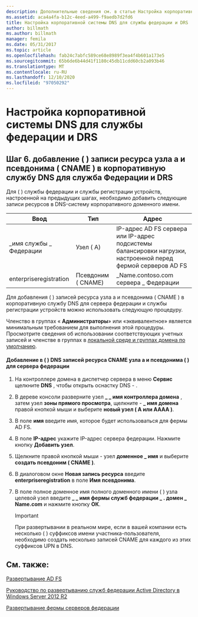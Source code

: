 ```yaml
---
description: Дополнительные сведения см. в статье Настройка корпоративного DNS для служба федерации и DRS.
ms.assetid: aca4a4fa-b12c-4eed-a499-f9aedb7d2fd6
title: Настройка корпоративной системы DNS для службы федерации и DRS
author: billmath
ms.author: billmath
manager: femila
ms.date: 05/31/2017
ms.topic: article
ms.openlocfilehash: fab24c7abfc589ce68e8989f3ea4f4b601a173e5
ms.sourcegitcommit: 65b6de6b44d41f1180c45db11cdd60cb2a093b46
ms.translationtype: MT
ms.contentlocale: ru-RU
ms.lasthandoff: 12/10/2020
ms.locfileid: "97050292"
---
```

# <a name="configure-corporate-dns-for-the-federation-service-and-drs"></a>Настройка корпоративной системы DNS для службы федерации и DRS

## <a name="step-6-add-a-host-a-and-alias-cname-resource-record-to-corporate-dns-for-the-federation-service-and-drs"></a>Шаг 6. добавление \( \) записи ресурса узла a и псевдонима \( CNAME \) в корпоративную службу DNS для служба Федерации и DRS
Для \( \) службы федерации и службы регистрации устройств, настроенной на предыдущих шагах, необходимо добавить следующие записи ресурсов в DNS-систему корпоративного доменного имени.

|Ввод|Тип|Адрес|
|---------|--------|-----------|
|\_имя службы \_ Федерации|Узел \( A\)|IP-адрес AD FS сервера или IP-адрес подсистемы балансировки нагрузки, настроенной перед фермой серверов AD FS|
|enterpriseregistration|Псевдоним \( CNAME\)|\_Name.contoso.com сервера \_ Федерации|

Для добавления \( \) записей ресурса узла a и псевдонима \( CNAME \) в корпоративную службу DNS для сервера федерации и службы регистрации устройств можно использовать следующую процедуру.

Членство в группах « **Администраторы**» или «эквивалентное» является минимальным требованием для выполнения этой процедуры.  Просмотрите сведения об использовании соответствующих учетных записей и членстве в группах в [локальной среде и группах домена по умолчанию](https://go.microsoft.com/fwlink/?LinkId=83477).

#### <a name="to-add-a-host-a-and-alias-cname-resource-records-to-dns-for-your-federation-server"></a>Добавление в \( \) DNS записей ресурса CNAME узла a и псевдонима \( \) для сервера федерации

1.  На контроллере домена в диспетчер сервера в меню **Сервис** щелкните **DNS** , чтобы открыть оснастку DNS \- .

2.  В дереве консоли разверните узел **\_ \_ имя контроллера домена** , затем узел **зоны прямого просмотра**, щелкните \- **\_ имя домена** правой кнопкой мыши и выберите **новый узел \( A или AAAA \)**.

3.  В поле **имя** введите имя, которое будет использоваться для фермы AD FS.

4.  В поле **IP-адрес** укажите IP-адрес сервера федерации. Нажмите кнопку **Добавить узел**.

5.  Щелкните правой кнопкой мыши \- узел **доменное \_ имя** и выберите **создать псевдоним \( CNAME \)**.

6.  В диалоговом окне **Новая запись ресурса** введите **enterpriseregistration** в поле **Имя псевдонима**.

7.  В поле полное доменное имя полного доменного имени \( \) узла целевой узел введите **\_ \_ имя фермы служб федерации \_ . домен \_ Name.com** и нажмите кнопку **ОК**.

    > [!IMPORTANT]
    > При развертывании в реальном мире, если в вашей компании есть несколько \( \) суффиксов имени участника-пользователя, необходимо создать несколько записей CNAME для каждого из этих суффиксов UPN в DNS.

## <a name="see-also"></a>См. также:

[Развертывание AD FS](../../ad-fs/AD-FS-Deployment.md)

[Руководство по развертыванию служб федерации Active Directory в Windows Server 2012 R2](../../ad-fs/deployment/Windows-Server-2012-R2-AD-FS-Deployment-Guide.md)

[Развертывание фермы серверов федерации](../../ad-fs/deployment/Deploying-a-Federation-Server-Farm.md)


